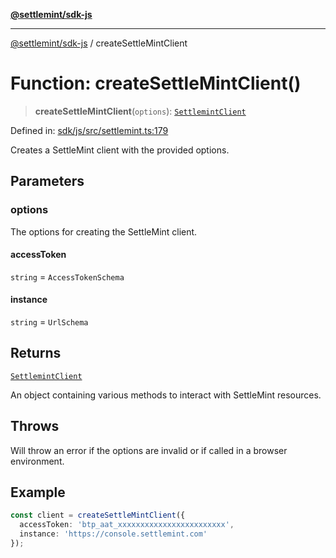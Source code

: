 [**@settlemint/sdk-js**](../README.md)

***

[@settlemint/sdk-js](../globals.md) / createSettleMintClient

# Function: createSettleMintClient()

> **createSettleMintClient**(`options`): [`SettlemintClient`](../interfaces/SettlemintClient.md)

Defined in: [sdk/js/src/settlemint.ts:179](https://github.com/settlemint/sdk/blob/e111fec8517329683d6b1561f972ee1316689801/sdk/js/src/settlemint.ts#L179)

Creates a SettleMint client with the provided options.

## Parameters

### options

The options for creating the SettleMint client.

#### accessToken

`string` = `AccessTokenSchema`

#### instance

`string` = `UrlSchema`

## Returns

[`SettlemintClient`](../interfaces/SettlemintClient.md)

An object containing various methods to interact with SettleMint resources.

## Throws

Will throw an error if the options are invalid or if called in a browser environment.

## Example

```ts
const client = createSettleMintClient({
  accessToken: 'btp_aat_xxxxxxxxxxxxxxxxxxxxxxxx',
  instance: 'https://console.settlemint.com'
});
```
